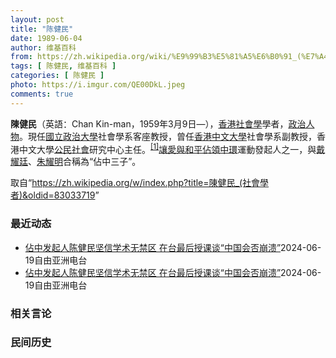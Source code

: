 ```yaml
---
layout: post
title: "陈健民"
date: 1989-06-04
author: 维基百科
from: https://zh.wikipedia.org/wiki/%E9%99%B3%E5%81%A5%E6%B0%91_(%E7%A4%BE%E6%9C%83%E5%AD%B8%E8%80%85)
tags: [ 陈健民, 维基百科 ]
categories: [ 陈健民 ]
photo: https://i.imgur.com/QE00DkL.jpeg
comments: true
---
```

<div class="mw-content-ltr mw-parser-output" lang="zh" dir="ltr"><style data-mw-deduplicate="TemplateStyles:r83216930">.mw-parser-output .infobox-subbox{padding:0;border:none;margin:-3px;width:auto;min-width:100%;font-size:100%;clear:none;float:none;background-color:transparent}.mw-parser-output .infobox-3cols-child{margin:auto}.mw-parser-output .infobox .navbar{font-size:100%}body.skin-minerva .mw-parser-output .infobox-header,body.skin-minerva .mw-parser-output .infobox-subheader,body.skin-minerva .mw-parser-output .infobox-above,body.skin-minerva .mw-parser-output .infobox-title,body.skin-minerva .mw-parser-output .infobox-image,body.skin-minerva .mw-parser-output .infobox-full-data,body.skin-minerva .mw-parser-output .infobox-below{text-align:center}html.skin-theme-clientpref-night .mw-parser-output .infobox-full-data:not(.notheme)>div:not(.notheme)[style]{background:#1f1f23!important;color:#f8f9fa}@media(prefers-color-scheme:dark){html.skin-theme-clientpref-os .mw-parser-output .infobox-full-data:not(.notheme) div:not(.notheme){background:#1f1f23!important;color:#f8f9fa}}html.skin-theme-clientpref-night .mw-parser-output .infobox td div:not(.notheme)[style]{background:transparent!important;color:var(--color-base,#202122)}@media(prefers-color-scheme:dark){html.skin-theme-clientpref-os .mw-parser-output .infobox td div:not(.notheme)[style]{background:transparent!important;color:var(--color-base,#202122)}}html.skin-theme-clientpref-night .mw-parser-output .infobox td div.NavHead:not(.notheme)[style]{background:transparent!important}@media(prefers-color-scheme:dark){html.skin-theme-clientpref-os .mw-parser-output .infobox td div.NavHead:not(.notheme)[style]{background:transparent!important}}@media(min-width:640px){body.skin--responsive .mw-parser-output .infobox-table{display:table!important}body.skin--responsive .mw-parser-output .infobox-table>caption{display:table-caption!important}body.skin--responsive .mw-parser-output .infobox-table>tbody{display:table-row-group}body.skin--responsive .mw-parser-output .infobox-table tr{display:table-row!important}body.skin--responsive .mw-parser-output .infobox-table th,body.skin--responsive .mw-parser-output .infobox-table td{padding-left:inherit;padding-right:inherit}}</style>
<p><b>陳健民</b>（英語：<span lang="en">Chan Kin-man</span>，1959年3月9日<span class="useeditintro" title="Template:BLP editintro">—</span>），<a href="/wiki/%E9%A6%99%E6%B8%AF" title="香港">香港</a><a href="/wiki/%E7%A4%BE%E4%BC%9A%E5%AD%A6" title="社会学">社會學</a>學者，<a href="/wiki/%E6%94%BF%E6%B2%BB%E4%BA%BA%E7%89%A9" title="政治人物">政治人物</a>。現任<a href="/wiki/%E5%9C%8B%E7%AB%8B%E6%94%BF%E6%B2%BB%E5%A4%A7%E5%AD%B8" title="國立政治大學">國立政治大學</a>社會學系客座教授，曾任<a href="/wiki/%E9%A6%99%E6%B8%AF%E4%B8%AD%E6%96%87%E5%A4%A7%E5%AD%B8" title="香港中文大學">香港中文大學</a>社會學系副教授，香港中文大學<a href="/wiki/%E5%85%AC%E6%B0%91%E7%A4%BE%E6%9C%83" class="mw-redirect" title="公民社會">公民社會</a>研究中心主任。<sup id="cite_ref-1" class="reference"><a href="#cite_note-1">[1]</a></sup><a href="/wiki/%E8%AE%93%E6%84%9B%E8%88%87%E5%92%8C%E5%B9%B3%E4%BD%94%E9%A0%98%E4%B8%AD%E7%92%B0" title="讓愛與和平佔領中環">讓愛與和平佔領中環</a>運動發起人之一，與<a href="/wiki/%E6%88%B4%E8%80%80%E5%BB%B7" title="戴耀廷">戴耀廷</a>、<a href="/wiki/%E6%9C%B1%E8%80%80%E6%98%8E" title="朱耀明">朱耀明</a>合稱為“佔中三子”。
</p>
<meta property="mw:PageProp/toc">
</div><!--esi <esi:include src="/esitest-fa8a495983347898/content" /> --><noscript><img src="https://login.wikimedia.org/wiki/Special:CentralAutoLogin/start?type=1x1" alt="" width="1" height="1" style="border: none; position: absolute;"></noscript>
<div class="printfooter" data-nosnippet="">取自“<a dir="ltr" href="https://zh.wikipedia.org/w/index.php?title=陳健民_(社會學者)&amp;oldid=83033719">https://zh.wikipedia.org/w/index.php?title=陳健民_(社會學者)&amp;oldid=83033719</a>”</div><div id="recent-news"><h3>最近动态</h3><ul><li><a href="https://nodebe4.github.io/waimei/2024-06-19/%E4%BD%94%E4%B8%AD%E5%8F%91%E8%B5%B7%E4%BA%BA%E9%99%88%E5%81%A5%E6%B0%91%E5%9D%9A%E4%BF%A1%E5%AD%A6%E6%9C%AF%E6%97%A0%E7%A6%81%E5%8C%BA-%E5%9C%A8%E5%8F%B0%E6%9C%80%E5%90%8E%E6%8E%88%E8%AF%BE%E8%B0%88-%E4%B8%AD%E5%9B%BD%E4%BC%9A%E5%90%A6%E5%B4%A9%E6%BA%83" title="佔中发起人陈健民坚信学术无禁区 在台最后授课谈“中国会否崩溃”—— 陈健民表示，在台开课教授中国政治相关课程感受到学生对中国关注增加。 程皓楠摄 佔中发起人陈健民2021年移居台湾，在政治大学担...">佔中发起人陈健民坚信学术无禁区 在台最后授课谈“中国会否崩溃”</a><time>2024-06-19</time><a class="tag">自由亚洲电台</a></li>
<li><a href="https://nodebe4.github.io/waimei/2024-06-19/%E4%BD%94%E4%B8%AD%E5%8F%91%E8%B5%B7%E4%BA%BA%E9%99%88%E5%81%A5%E6%B0%91%E5%9D%9A%E4%BF%A1%E5%AD%A6%E6%9C%AF%E6%97%A0%E7%A6%81%E5%8C%BA-%E5%9C%A8%E5%8F%B0%E6%9C%80%E5%90%8E%E6%8E%88%E8%AF%BE%E8%B0%88-%E4%B8%AD%E5%9B%BD%E4%BC%9A%E5%90%A6%E5%B4%A9%E6%BA%83" title="佔中发起人陈健民坚信学术无禁区 在台最后授课谈“中国会否崩溃”—— 陈健民表示，在台开课教授中国政治相关课程感受到学生对中国关注增加。 程皓楠摄 佔中发起人陈健民2021年移居台湾，在政治大学担...">佔中发起人陈健民坚信学术无禁区 在台最后授课谈“中国会否崩溃”</a><time>2024-06-19</time><a class="tag">自由亚洲电台</a></li>
</ul></div><div id="open-opinion"><h3>相关言论</h3><ul></ul></div><div id="mjls-record"><h3>民间历史</h3><ul></ul></div>